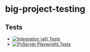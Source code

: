 # big-project-testing

## Tests
* [![Integration (all) Tests](https://github.com/orieken/big-project-testing/actions/workflows/all.yml/badge.svg?branch=main)](https://github.com/orieken/big-project-testing/actions/workflows/all.yml)
* [![PyServer Playwright Tests](https://github.com/orieken/big-project-testing/actions/workflows/pyserver.yml/badge.svg?branch=main)](https://github.com/orieken/big-project-testing/actions/workflows/pyserver.yml) 